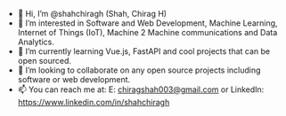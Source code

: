 - 👋 Hi, I’m @shahchiragh (Shah, Chirag H)
- 👀 I’m interested in Software and Web Development, Machine Learning, Internet of Things (IoT), Machine 2 Machine communications and Data Analytics. 
- 🌱 I’m currently learning Vue.js, FastAPI and cool projects that can be open sourced.
- 💞️ I’m looking to collaborate on any open source projects including software or web development. 
- 📫 You can reach me at: E: chiragshah003@gmail.com or LinkedIn: https://www.linkedin.com/in/shahchiragh

<!---
shahchiragh/shahchiragh is a ✨ special ✨ repository because its `README.md` (this file) appears on your GitHub profile.
You can click the Preview link to take a look at your changes.
--->
